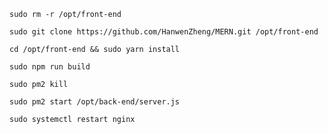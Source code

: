 <pre><code>sudo rm -r /opt/front-end</code></pre>
<pre><code>sudo git clone https://github.com/HanwenZheng/MERN.git /opt/front-end</code></pre>
<pre><code>cd /opt/front-end && sudo yarn install</code></pre>
<pre><code>sudo npm run build</code></pre>
<pre><code>sudo pm2 kill</code></pre>
<pre><code>sudo pm2 start /opt/back-end/server.js</code></pre>
<pre><code>sudo systemctl restart nginx</code></pre>